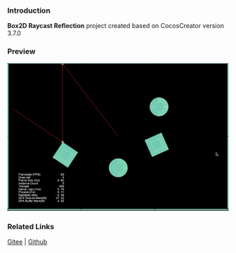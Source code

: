### Introduction
**Box2D Raycast Reflection** project created based on CocosCreator version 3.7.0

### Preview
![image](../../../gif/202211/2022110306.gif)

### Related Links
[Gitee](https://gitee.com/mirrors_cocos-creator/cocos-example-physics/tree/v3.x/2d/box2d/assets/cases/demo) | [Github](https://github.com/cocos/cocos-example-physics/tree/v3.x/2d/box2d/assets/cases/demo)
